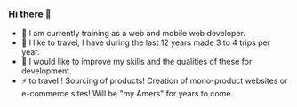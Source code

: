 ### Hi there 👋
- 🌱 I am currently training as a web and mobile web developer.
- 🌱 I like to travel, I have during the last 12 years made 3 to 4 trips per year.
- 👯 I would like to improve my skills and the qualities of these for development.
- ⚡ to travel ! Sourcing of products! Creation of mono-product websites or e-commerce sites!
     Will be "my Amers" for years to come.

<!--
**Gregory-Druelle/Gregory-Druelle** is a ✨ _special_ ✨ repository because its `README.md` (this file) appears on your GitHub profile.

Here are some ideas to get you started:

- 🔭 I’m currently working on ...
- 🌱 I’m currently learning ...
- 👯 I’m looking to collaborate on ...
- 🤔 I’m looking for help with ...
- 💬 Ask me about ...
- 📫 How to reach me: ...
- 😄 Pronouns: ...
- ⚡ Fun fact: ...
-->
